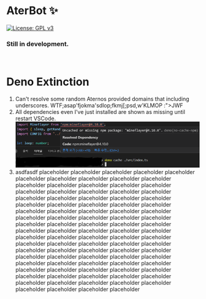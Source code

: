# AterBot ✨  
[![License: GPL v3](https://img.shields.io/badge/License-GPLv3-blue.svg)](/LICENSE)  

### Still in development.
<br/>



# Deno Extinction
1. Can't resolve some random Aternos provided domains that including underscores. WTF;asap'fjokma'sdlop;fkmj[;psd,w'KLMOP :">JWF
2. All dependencies even I've just installed are shown as missing until restart VSCode.
![image.png](./misc/readme/missing_dep_cache.png)
3. asdfasdf placeholder placeholder placeholder placeholder placeholder placeholder placeholder placeholder placeholder placeholder placeholder placeholder placeholder placeholder placeholder placeholder placeholder placeholder placeholder placeholder placeholder placeholder placeholder placeholder placeholder placeholder placeholder placeholder placeholder placeholder placeholder placeholder placeholder placeholder placeholder placeholder placeholder placeholder placeholder placeholder placeholder placeholder placeholder placeholder placeholder placeholder placeholder placeholder placeholder placeholder placeholder placeholder placeholder placeholder placeholder placeholder placeholder placeholder placeholder placeholder placeholder placeholder placeholder placeholder placeholder placeholder placeholder placeholder placeholder placeholder placeholder placeholder placeholder placeholder placeholder placeholder placeholder placeholder placeholder placeholder placeholder placeholder placeholder placeholder placeholder placeholder placeholder placeholder placeholder placeholder placeholder placeholder placeholder placeholder